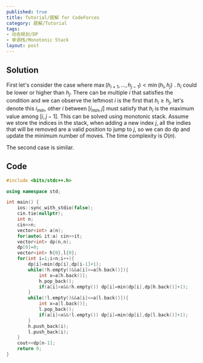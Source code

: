```yaml
---
published: true
title: Tutorial/题解 for CodeForces 
category: 题解/Tutorial
tags:
- 动态规划/DP
- 单调栈/Monotonic Stack
layout: post
---
```


<!-- more -->

## Solution

First let's consider the case where $\max(h_{i + 1}, \ldots, h_{j - 1}) < \min(h_i, h_j)$ . $h_i$ could be lower or higher than $h_j$. There can be multiple $i$ that satisfies the condition and we can observe the leftmost $i$ is the first that $h_i\ge h_j$, let's denote this $i_{min}$, other $i$ between $[i_{min},j]$ must satisfy that $h_i$ is the maximum value among $[i,j-1]$. This can be solved using monotonic stack. Assume we store the indices in the stack, when adding a new index $j$, all the indies that will be removed are a valid position to jump to $j$, so we can do dp and update the minimum number of moves. The time complexity is $O(n)$.

The second case is similar.

## Code

```cpp
#include <bits/stdc++.h>

using namespace std;

int main() {
    ios::sync_with_stdio(false);
    cin.tie(nullptr);
    int n;
    cin>>n;
    vector<int> a(n);
    for(auto& it:a) cin>>it;
    vector<int> dp(n,n);
    dp[0]=0;
    vector<int> h{0},l{0};
    for(int i=1;i<n;i++){
        dp[i]=min(dp[i],dp[i-1]+1);
        while(!h.empty()&&a[i]>=a[h.back()]){
            int x=a[h.back()];
            h.pop_back();
            if(a[i]>x&&!h.empty()) dp[i]=min(dp[i],dp[h.back()]+1);
        }
        while(!l.empty()&&a[i]<=a[l.back()]){
            int x=a[l.back()];
            l.pop_back();
            if(a[i]<x&&!l.empty()) dp[i]=min(dp[i],dp[l.back()]+1);
        }
        h.push_back(i);
        l.push_back(i);
    }
    cout<<dp[n-1];
    return 0;
}
```

